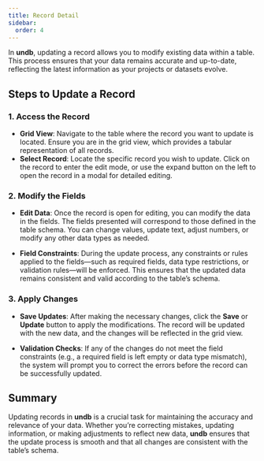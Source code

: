 ```yaml
---
title: Record Detail
sidebar:
  order: 4
---
```


In **undb**, updating a record allows you to modify existing data within a table. This process ensures that your data remains accurate and up-to-date, reflecting the latest information as your projects or datasets evolve.

## Steps to Update a Record

### 1. Access the Record

- **Grid View**: Navigate to the table where the record you want to update is located. Ensure you are in the grid view, which provides a tabular representation of all records.
- **Select Record**: Locate the specific record you wish to update. Click on the record to enter the edit mode, or use the expand button on the left to open the record in a modal for detailed editing.

### 2. Modify the Fields

- **Edit Data**: Once the record is open for editing, you can modify the data in the fields. The fields presented will correspond to those defined in the table schema. You can change values, update text, adjust numbers, or modify any other data types as needed.

- **Field Constraints**: During the update process, any constraints or rules applied to the fields—such as required fields, data type restrictions, or validation rules—will be enforced. This ensures that the updated data remains consistent and valid according to the table’s schema.

### 3. Apply Changes

- **Save Updates**: After making the necessary changes, click the **Save** or **Update** button to apply the modifications. The record will be updated with the new data, and the changes will be reflected in the grid view.

- **Validation Checks**: If any of the changes do not meet the field constraints (e.g., a required field is left empty or data type mismatch), the system will prompt you to correct the errors before the record can be successfully updated.

## Summary

Updating records in **undb** is a crucial task for maintaining the accuracy and relevance of your data. Whether you’re correcting mistakes, updating information, or making adjustments to reflect new data, **undb** ensures that the update process is smooth and that all changes are consistent with the table’s schema.
